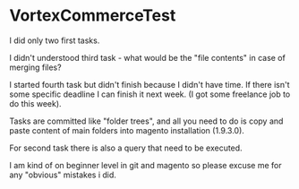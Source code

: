 # VortexCommerceTest

I did only two first tasks.

I didn't understood third task - what would be the "file contents" in case of merging files?

I started fourth task but didn't finish because I didn't have time. If there isn't some specific deadline I can finish it next week. (I got some freelance job to do this week).

Tasks are committed like "folder trees", and all you need to do is copy and paste content of main folders into magento installation (1.9.3.0).

For second task there is also a query that need to be executed.

I am kind of on beginner level in git and magento so please excuse me for any "obvious" mistakes i did. 
